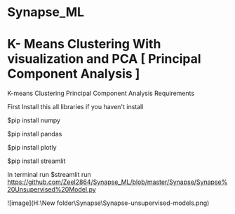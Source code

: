 # Synapse_ML
# K- Means Clustering With visualization and PCA [ Principal Component Analysis ]  
K-means Clustering
Principal Component Analysis Requirements

First Install this all libraries if you haven't install

$pip install numpy

$pip install pandas

$pip install plotly

$pip install streamlit


In terminal run
$streamlit run https://github.com/Zeel2864/Synapse_ML/blob/master/Synapse/Synapse%20Unsupervised%20Model.py

![image](H:\New folder\Synapse\Synapse-unsupervised-models.png)




